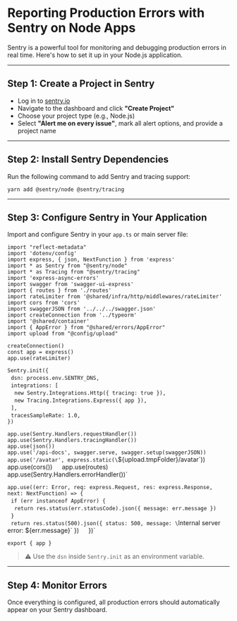 # Reporting Production Errors with Sentry on Node Apps

Sentry is a powerful tool for monitoring and debugging production errors in real time. Here's how to set it up in your Node.js application.

---

## Step 1: Create a Project in Sentry

- Log in to [sentry.io](https://sentry.io)
- Navigate to the dashboard and click **"Create Project"**
- Choose your project type (e.g., Node.js)
- Select **"Alert me on every issue"**, mark all alert options, and provide a project name

---

## Step 2: Install Sentry Dependencies

Run the following command to add Sentry and tracing support:

`yarn add @sentry/node @sentry/tracing`

---

## Step 3: Configure Sentry in Your Application

Import and configure Sentry in your `app.ts` or main server file:

`import "reflect-metadata"`  
`import 'dotenv/config'`  
`import express, { json, NextFunction } from 'express'`  
`import * as Sentry from "@sentry/node"`  
`import * as Tracing from "@sentry/tracing"`  
`import 'express-async-errors'`  
`import swagger from 'swagger-ui-express'`  
`import { routes } from './routes'`  
`import rateLimiter from '@shared/infra/http/middlewares/rateLimiter'`  
`import cors from 'cors'`  
`import swaggerJSON from '../../../swagger.json'`  
`import createConnection from '../typeorm'`  
`import '@shared/container'`  
`import { AppError } from "@shared/errors/AppError"`  
`import upload from "@config/upload"`

`createConnection()`  
`const app = express()`  
`app.use(rateLimiter)`

`Sentry.init({`  
&nbsp;&nbsp;`dsn: process.env.SENTRY_DNS,`  
&nbsp;&nbsp;`integrations: [`  
&nbsp;&nbsp;&nbsp;&nbsp;`new Sentry.Integrations.Http({ tracing: true }),`  
&nbsp;&nbsp;&nbsp;&nbsp;`new Tracing.Integrations.Express({ app }),`  
&nbsp;&nbsp;`],`  
&nbsp;&nbsp;`tracesSampleRate: 1.0,`  
`})`

`app.use(Sentry.Handlers.requestHandler())`  
`app.use(Sentry.Handlers.tracingHandler())`  
`app.use(json())`  
`app.use('/api-docs', swagger.serve, swagger.setup(swaggerJSON))`  
`app.use('/avatar', express.static(\`\${upload.tmpFolder}/avatar\`))`  
`app.use(cors())`  
`app.use(routes)`  
`app.use(Sentry.Handlers.errorHandler())`

`app.use((err: Error, req: express.Request, res: express.Response, next: NextFunction) => {`  
&nbsp;&nbsp;`if (err instanceof AppError) {`  
&nbsp;&nbsp;&nbsp;&nbsp;`return res.status(err.statusCode).json({ message: err.message })`  
&nbsp;&nbsp;`}`  
&nbsp;&nbsp;`return res.status(500).json({ status: 500, message: \`Internal server error: \${err.message}\` })`  
`})`

`export { app }`

> ⚠️ Use the `dsn` inside `Sentry.init` as an environment variable.

---

## Step 4: Monitor Errors

Once everything is configured, all production errors should automatically appear on your Sentry dashboard.